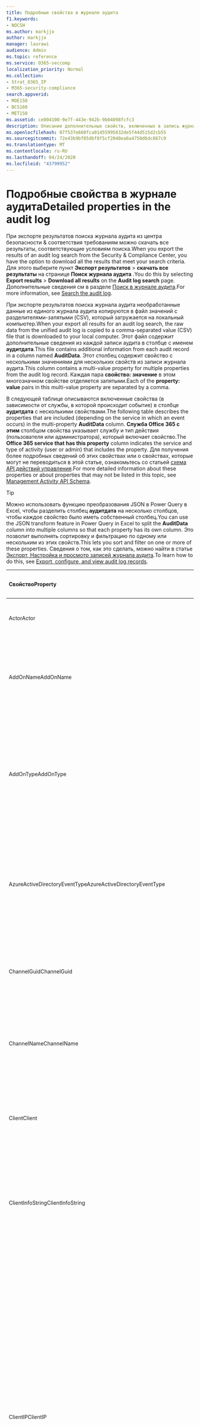 ```yaml
---
title: Подробные свойства в журнале аудита
f1.keywords:
- NOCSH
ms.author: markjjo
author: markjjo
manager: laurawi
audience: Admin
ms.topic: reference
ms.service: O365-seccomp
localization_priority: Normal
ms.collection:
- Strat_O365_IP
- M365-security-compliance
search.appverid:
- MOE150
- BCS160
- MET150
ms.assetid: ce004100-9e7f-443e-942b-9b04098fcfc3
description: Описание дополнительных свойств, включенных в запись журнала аудита.
ms.openlocfilehash: 07f537e660fca01455995832de5f44d515d2cb55
ms.sourcegitcommit: 72e43b9bf85dbf8f5cf2040ea6a4750d6dc867c9
ms.translationtype: MT
ms.contentlocale: ru-RU
ms.lasthandoff: 04/24/2020
ms.locfileid: "43799952"
---
```

# <a name="detailed-properties-in-the-audit-log"></a><span data-ttu-id="99be3-103">Подробные свойства в журнале аудита</span><span class="sxs-lookup"><span data-stu-id="99be3-103">Detailed properties in the audit log</span></span>

<span data-ttu-id="99be3-104">При экспорте результатов поиска журнала аудита из центра безопасности & соответствия требованиям можно скачать все результаты, соответствующие условиям поиска.</span><span class="sxs-lookup"><span data-stu-id="99be3-104">When you export the results of an audit log search from the Security & Compliance Center, you have the option to download all the results that meet your search criteria.</span></span> <span data-ttu-id="99be3-105">Для этого выберите пункт **Экспорт результатов** \> **скачать все результаты** на странице **Поиск журнала аудита** .</span><span class="sxs-lookup"><span data-stu-id="99be3-105">You do this by selecting **Export results** \> **Download all results** on the **Audit log search** page.</span></span> <span data-ttu-id="99be3-106">Дополнительные сведения см в разделе [Поиск в журнале аудита](search-the-audit-log-in-security-and-compliance.md).</span><span class="sxs-lookup"><span data-stu-id="99be3-106">For more information, see [Search the audit log](search-the-audit-log-in-security-and-compliance.md).</span></span>
  
 <span data-ttu-id="99be3-107">При экспорте результатов поиска журнала аудита необработанные данные из единого журнала аудита копируются в файл значений с разделителями-запятыми (CSV), который загружается на локальный компьютер.</span><span class="sxs-lookup"><span data-stu-id="99be3-107">When your export all results for an audit log search, the raw data from the unified audit log is copied to a comma-separated value (CSV) file that is downloaded to your local computer.</span></span> <span data-ttu-id="99be3-108">Этот файл содержит дополнительные сведения из каждой записи аудита в столбце с именем **аудитдата**.</span><span class="sxs-lookup"><span data-stu-id="99be3-108">This file contains additional information from each audit record in a column named **AuditData**.</span></span> <span data-ttu-id="99be3-109">Этот столбец содержит свойство с несколькими значениями для нескольких свойств из записи журнала аудита.</span><span class="sxs-lookup"><span data-stu-id="99be3-109">This column contains a multi-value property for multiple properties from the audit log record.</span></span> <span data-ttu-id="99be3-110">Каждая пара **свойство: значение** в этом многозначном свойстве отделяется запятыми.</span><span class="sxs-lookup"><span data-stu-id="99be3-110">Each of the **property: value** pairs in this multi-value property are separated by a comma.</span></span> 
  
<span data-ttu-id="99be3-111">В следующей таблице описываются включенные свойства (в зависимости от службы, в которой происходит событие) в столбце **аудитдата** с несколькими свойствами.</span><span class="sxs-lookup"><span data-stu-id="99be3-111">The following table describes the properties that are included (depending on the service in which an event occurs) in the multi-property **AuditData** column.</span></span> <span data-ttu-id="99be3-112">**Служба Office 365 с этим** столбцом свойства указывает службу и тип действия (пользователя или администратора), который включает свойство.</span><span class="sxs-lookup"><span data-stu-id="99be3-112">The **Office 365 service that has this property** column indicates the service and type of activity (user or admin) that includes the property.</span></span> <span data-ttu-id="99be3-113">Для получения более подробных сведений об этих свойствах или о свойствах, которые могут не переводиться в этой статье, ознакомьтесь со статьей [схема API действий управления](https://go.microsoft.com/fwlink/p/?LinkId=717993).</span><span class="sxs-lookup"><span data-stu-id="99be3-113">For more detailed information about these properties or about properties that may not be listed in this topic, see [Management Activity API Schema](https://go.microsoft.com/fwlink/p/?LinkId=717993).</span></span>
  
> [!TIP]
> <span data-ttu-id="99be3-114">Можно использовать функцию преобразования JSON в Power Query в Excel, чтобы разделить столбец **аудитдата** на несколько столбцов, чтобы каждое свойство было иметь собственный столбец.</span><span class="sxs-lookup"><span data-stu-id="99be3-114">You can use the JSON transform feature in Power Query in Excel to split the **AuditData** column into multiple columns so that each property has its own column.</span></span> <span data-ttu-id="99be3-115">Это позволит выполнять сортировку и фильтрацию по одному или нескольким из этих свойств.</span><span class="sxs-lookup"><span data-stu-id="99be3-115">This lets you sort and filter on one or more of these properties.</span></span> <span data-ttu-id="99be3-116">Сведения о том, как это сделать, можно найти в статье [Экспорт, Настройка и просмотр записей журнала аудита](export-view-audit-log-records.md).</span><span class="sxs-lookup"><span data-stu-id="99be3-116">To learn how to do this, see [Export, configure, and view audit log records](export-view-audit-log-records.md).</span></span> 
  
|<span data-ttu-id="99be3-117">**Свойство**</span><span class="sxs-lookup"><span data-stu-id="99be3-117">**Property**</span></span>|<span data-ttu-id="99be3-118">**Описание**</span><span class="sxs-lookup"><span data-stu-id="99be3-118">**Description**</span></span>|<span data-ttu-id="99be3-119">**Служба Microsoft 365 с этим свойством**</span><span class="sxs-lookup"><span data-stu-id="99be3-119">**Microsoft 365 service that has this property**</span></span>|
|:-----|:-----|:-----|
|<span data-ttu-id="99be3-120">Actor</span><span class="sxs-lookup"><span data-stu-id="99be3-120">Actor</span></span>|<span data-ttu-id="99be3-121">Учетная запись пользователя или службы, которая выполнила действие.</span><span class="sxs-lookup"><span data-stu-id="99be3-121">The user or service account that performed the action.</span></span>|<span data-ttu-id="99be3-122">Azure Active Directory</span><span class="sxs-lookup"><span data-stu-id="99be3-122">Azure Active Directory</span></span>|
|<span data-ttu-id="99be3-123">AddOnName</span><span class="sxs-lookup"><span data-stu-id="99be3-123">AddOnName</span></span>|<span data-ttu-id="99be3-124">Имя надстройки, которая была добавлена, удалена или обновлена в команде.</span><span class="sxs-lookup"><span data-stu-id="99be3-124">The name of an add-on that was added, removed, or updated in a team.</span></span> <span data-ttu-id="99be3-125">Тип надстроек в Microsoft Teams — это Bot, соединитель или вкладка.</span><span class="sxs-lookup"><span data-stu-id="99be3-125">The type of add-ons in Microsoft Teams is a bot, a connector, or a tab.</span></span>|<span data-ttu-id="99be3-126">Microsoft Teams</span><span class="sxs-lookup"><span data-stu-id="99be3-126">Microsoft Teams</span></span>|
|<span data-ttu-id="99be3-127">AddOnType</span><span class="sxs-lookup"><span data-stu-id="99be3-127">AddOnType</span></span>|<span data-ttu-id="99be3-128">Тип надстройки, которая была добавлена, удалена или обновлена в команде.</span><span class="sxs-lookup"><span data-stu-id="99be3-128">The type of an add-on that was added, removed, or updated in a team.</span></span> <span data-ttu-id="99be3-129">Следующие значения указывают тип надстройки.</span><span class="sxs-lookup"><span data-stu-id="99be3-129">The following values indicate the type of add-on.</span></span>  <br/> <span data-ttu-id="99be3-130">**1** — указывает на Bot.</span><span class="sxs-lookup"><span data-stu-id="99be3-130">**1** - Indicates a bot.</span></span><br/> <span data-ttu-id="99be3-131">**2** — указывает на соединитель.</span><span class="sxs-lookup"><span data-stu-id="99be3-131">**2** - Indicates a connector.</span></span><br/> <span data-ttu-id="99be3-132">**3** — указывает на вкладку.</span><span class="sxs-lookup"><span data-stu-id="99be3-132">**3** - Indicates a tab.</span></span>|<span data-ttu-id="99be3-133">Microsoft Teams</span><span class="sxs-lookup"><span data-stu-id="99be3-133">Microsoft Teams</span></span>|
|<span data-ttu-id="99be3-134">AzureActiveDirectoryEventType</span><span class="sxs-lookup"><span data-stu-id="99be3-134">AzureActiveDirectoryEventType</span></span>|<span data-ttu-id="99be3-135">Тип события Azure Active Directory.</span><span class="sxs-lookup"><span data-stu-id="99be3-135">The type of Azure Active Directory event.</span></span> <span data-ttu-id="99be3-136">Следующие значения указывают тип события.</span><span class="sxs-lookup"><span data-stu-id="99be3-136">The following values indicate the type of event.</span></span>  <br/> <span data-ttu-id="99be3-137">**0** — указывает на событие входа в учетную запись.</span><span class="sxs-lookup"><span data-stu-id="99be3-137">**0** - Indicates an account login event.</span></span><br/> <span data-ttu-id="99be3-138">**1** — указывает на событие безопасности приложения Azure.</span><span class="sxs-lookup"><span data-stu-id="99be3-138">**1** - Indicates an Azure application security event.</span></span>|<span data-ttu-id="99be3-139">Azure Active Directory</span><span class="sxs-lookup"><span data-stu-id="99be3-139">Azure Active Directory</span></span>|
|<span data-ttu-id="99be3-140">ChannelGuid</span><span class="sxs-lookup"><span data-stu-id="99be3-140">ChannelGuid</span></span>|<span data-ttu-id="99be3-141">Идентификатор канала Microsoft Teams.</span><span class="sxs-lookup"><span data-stu-id="99be3-141">The ID of a Microsoft Teams channel.</span></span> <span data-ttu-id="99be3-142">Команда, в которой находится канал, определена свойствами **теамнаме** и **теамгуид** .</span><span class="sxs-lookup"><span data-stu-id="99be3-142">The team that the channel is located in is identified by the **TeamName** and **TeamGuid** properties.</span></span>|<span data-ttu-id="99be3-143">Microsoft Teams</span><span class="sxs-lookup"><span data-stu-id="99be3-143">Microsoft Teams</span></span>|
|<span data-ttu-id="99be3-144">ChannelName</span><span class="sxs-lookup"><span data-stu-id="99be3-144">ChannelName</span></span>|<span data-ttu-id="99be3-145">Имя канала Microsoft Teams.</span><span class="sxs-lookup"><span data-stu-id="99be3-145">The name of a Microsoft Teams channel.</span></span> <span data-ttu-id="99be3-146">Команда, в которой находится канал, определена свойствами **теамнаме** и **теамгуид** .</span><span class="sxs-lookup"><span data-stu-id="99be3-146">The team that the channel is located in is identified by the **TeamName** and **TeamGuid** properties.</span></span>|<span data-ttu-id="99be3-147">Microsoft Teams</span><span class="sxs-lookup"><span data-stu-id="99be3-147">Microsoft Teams</span></span>|
|<span data-ttu-id="99be3-148">Client</span><span class="sxs-lookup"><span data-stu-id="99be3-148">Client</span></span>|<span data-ttu-id="99be3-149">Клиентское устройство, ОС устройства и браузер устройства, используемый для события входа (например, Nokia Lumia 920; Windows Phone 8; IE Mobile 11).</span><span class="sxs-lookup"><span data-stu-id="99be3-149">The client device, the device OS, and the device browser used for the login event (for example, Nokia Lumia 920; Windows Phone 8; IE Mobile 11).</span></span>|<span data-ttu-id="99be3-150">Azure Active Directory</span><span class="sxs-lookup"><span data-stu-id="99be3-150">Azure Active Directory</span></span>|
|<span data-ttu-id="99be3-151">ClientInfoString</span><span class="sxs-lookup"><span data-stu-id="99be3-151">ClientInfoString</span></span>|<span data-ttu-id="99be3-152">Сведения о почтовом клиенте, который использовался для выполнения операции (например, версия браузера, версия Outlook и сведения о мобильном устройстве)</span><span class="sxs-lookup"><span data-stu-id="99be3-152">Information about the email client that was used to perform the operation, such as a browser version, Outlook version, and mobile device information</span></span>|<span data-ttu-id="99be3-153">Exchange (действие почтового ящика)</span><span class="sxs-lookup"><span data-stu-id="99be3-153">Exchange (mailbox activity)</span></span>|
|<span data-ttu-id="99be3-154">ClientIP</span><span class="sxs-lookup"><span data-stu-id="99be3-154">ClientIP</span></span>|<span data-ttu-id="99be3-155">IP-адрес устройства, которое использовалось при регистрации действия в журнале.</span><span class="sxs-lookup"><span data-stu-id="99be3-155">The IP address of the device that was used when the activity was logged.</span></span> <span data-ttu-id="99be3-156">IP-адрес отображается в формате адреса IPv4 или IPv6.</span><span class="sxs-lookup"><span data-stu-id="99be3-156">The IP address is displayed in either an IPv4 or IPv6 address format.</span></span><br/><br/> <span data-ttu-id="99be3-157">Для некоторых служб значение, отображаемое в этом свойстве, может быть IP-адресом доверенного приложения (например, веб-приложений Office), обращающегося в службу от имени пользователя, а не IP-адресом устройства пользователя, выполнившего действие.</span><span class="sxs-lookup"><span data-stu-id="99be3-157">For some services, the value displayed in this property might be the IP address for a trusted application (for example, Office on the web apps) calling into the service on behalf of a user and not the IP address of the device used by person who performed the activity.</span></span> <br/><br/><span data-ttu-id="99be3-158">Кроме того, для действий администратора (или действий, выполняемых системной учетной записью) для событий, связанных с Azure Active Directory, этот IP-адрес не записывается `null`, а свойство клиентип имеет значение.</span><span class="sxs-lookup"><span data-stu-id="99be3-158">Also, for admin activity (or activity performed by a system account) for Azure Active Directory-related events, the IP address isn't logged and the value for the ClientIP property is `null`.</span></span> |<span data-ttu-id="99be3-159">Azure Active Directory, Exchange, SharePoint</span><span class="sxs-lookup"><span data-stu-id="99be3-159">Azure Active Directory, Exchange, SharePoint</span></span>|
|<span data-ttu-id="99be3-160">CreationTime</span><span class="sxs-lookup"><span data-stu-id="99be3-160">CreationTime</span></span>|<span data-ttu-id="99be3-161">Дата и время выполнения действия пользователем в формате UTC.</span><span class="sxs-lookup"><span data-stu-id="99be3-161">The date and time in Coordinated Universal Time (UTC) when the user performed the activity.</span></span>|<span data-ttu-id="99be3-162">Все</span><span class="sxs-lookup"><span data-stu-id="99be3-162">All</span></span>|
|<span data-ttu-id="99be3-163">DestinationFileExtension</span><span class="sxs-lookup"><span data-stu-id="99be3-163">DestinationFileExtension</span></span>|<span data-ttu-id="99be3-164">Расширение скопированного или перемещенного файла.</span><span class="sxs-lookup"><span data-stu-id="99be3-164">The file extension of a file that is copied or moved.</span></span> <span data-ttu-id="99be3-165">Это свойство отображается только для действий пользователя Филекопиед и Филемовед.</span><span class="sxs-lookup"><span data-stu-id="99be3-165">This property is displayed only for the FileCopied and FileMoved user activities.</span></span>|<span data-ttu-id="99be3-166">SharePoint</span><span class="sxs-lookup"><span data-stu-id="99be3-166">SharePoint</span></span>|
|<span data-ttu-id="99be3-167">DestinationFileName</span><span class="sxs-lookup"><span data-stu-id="99be3-167">DestinationFileName</span></span>|<span data-ttu-id="99be3-168">Имя файла копируется или перемещается.</span><span class="sxs-lookup"><span data-stu-id="99be3-168">The name of the file is copied or moved.</span></span> <span data-ttu-id="99be3-169">Это свойство отображается только для действий Филекопиед и Филемовед.</span><span class="sxs-lookup"><span data-stu-id="99be3-169">This property is displayed only for the FileCopied and FileMoved actions.</span></span>|<span data-ttu-id="99be3-170">SharePoint</span><span class="sxs-lookup"><span data-stu-id="99be3-170">SharePoint</span></span>|
|<span data-ttu-id="99be3-171">DestinationRelativeUrl</span><span class="sxs-lookup"><span data-stu-id="99be3-171">DestinationRelativeUrl</span></span>|<span data-ttu-id="99be3-172">URL-адрес конечной папки, в которую копируется или перемещается файл.</span><span class="sxs-lookup"><span data-stu-id="99be3-172">The URL of the destination folder where a file is copied or moved.</span></span> <span data-ttu-id="99be3-173">Сочетание значений для свойства **SiteUrl**, **дестинатионрелативеурл**и **Дестинатионфиленаме** совпадает со значением свойства **ObjectID** , которое представляет собой полный путь к файлу, который был скопирован.</span><span class="sxs-lookup"><span data-stu-id="99be3-173">The combination of the values for the **SiteURL**, the **DestinationRelativeURL**, and the **DestinationFileName** property is the same as the value for the **ObjectID** property, which is the full path name for the file that was copied.</span></span> <span data-ttu-id="99be3-174">Это свойство отображается только для действий пользователя Филекопиед и Филемовед.</span><span class="sxs-lookup"><span data-stu-id="99be3-174">This property is displayed only for the FileCopied and FileMoved user activities.</span></span>|<span data-ttu-id="99be3-175">SharePoint</span><span class="sxs-lookup"><span data-stu-id="99be3-175">SharePoint</span></span>|
|<span data-ttu-id="99be3-176">EventSource</span><span class="sxs-lookup"><span data-stu-id="99be3-176">EventSource</span></span>|<span data-ttu-id="99be3-177">Определяет, произошло ли событие в SharePoint.</span><span class="sxs-lookup"><span data-stu-id="99be3-177">Identifies that an event occurred in SharePoint.</span></span> <span data-ttu-id="99be3-178">Возможные значения: **SharePoint** и **ObjectModel**.</span><span class="sxs-lookup"><span data-stu-id="99be3-178">Possible values are **SharePoint** and **ObjectModel**.</span></span>|<span data-ttu-id="99be3-179">SharePoint</span><span class="sxs-lookup"><span data-stu-id="99be3-179">SharePoint</span></span>|
|<span data-ttu-id="99be3-180">ExternalAccess</span><span class="sxs-lookup"><span data-stu-id="99be3-180">ExternalAccess</span></span>|<span data-ttu-id="99be3-181">Для действий администратора Exchange указывает, был ли командлет запущен пользователем в Организации, сотрудником центра обработки данных Майкрософт или учетной записью службы центра обработки данных или полномочным администратором.</span><span class="sxs-lookup"><span data-stu-id="99be3-181">For Exchange admin activity, specifies whether the cmdlet was run by a user in your organization, by Microsoft datacenter personnel or a datacenter service account, or by a delegated administrator.</span></span> <span data-ttu-id="99be3-182">Значение **False** означает, что командлет был запущен пользователем в вашей организации.</span><span class="sxs-lookup"><span data-stu-id="99be3-182">The value **False** indicates that the cmdlet was run by someone in your organization.</span></span> <span data-ttu-id="99be3-183">Значение **True** значит, что командлет запустили сотрудник центра данных Майкрософт, учетная запись службы центра данных или полномочный администратор.</span><span class="sxs-lookup"><span data-stu-id="99be3-183">The value **True** indicates that the cmdlet was run by datacenter personnel, a datacenter service account, or a delegated administrator.</span></span>  <br/> <span data-ttu-id="99be3-184">Для действия почтовых ящиков Exchange указывает, был ли доступ к почтовому ящику пользователю за пресроком вашей организации.</span><span class="sxs-lookup"><span data-stu-id="99be3-184">For Exchange mailbox activity, specifies whether a mailbox was accessed by a user outside your organization.</span></span>|<span data-ttu-id="99be3-185">Exchange</span><span class="sxs-lookup"><span data-stu-id="99be3-185">Exchange</span></span>|
|<span data-ttu-id="99be3-186">ExtendedProperties</span><span class="sxs-lookup"><span data-stu-id="99be3-186">ExtendedProperties</span></span>|<span data-ttu-id="99be3-187">Расширенные свойства для события Azure Active Directory.</span><span class="sxs-lookup"><span data-stu-id="99be3-187">The extended properties for an Azure Active Directory event.</span></span>|<span data-ttu-id="99be3-188">Azure Active Directory</span><span class="sxs-lookup"><span data-stu-id="99be3-188">Azure Active Directory</span></span>|
|<span data-ttu-id="99be3-189">Идентификатор</span><span class="sxs-lookup"><span data-stu-id="99be3-189">ID</span></span>|<span data-ttu-id="99be3-190">Идентификатор записи отчета.</span><span class="sxs-lookup"><span data-stu-id="99be3-190">The ID of the report entry.</span></span> <span data-ttu-id="99be3-191">ИДЕНТИФИКАТОР уникально идентифицирует запись отчета.</span><span class="sxs-lookup"><span data-stu-id="99be3-191">The ID uniquely identifies the report entry.</span></span>|<span data-ttu-id="99be3-192">Все</span><span class="sxs-lookup"><span data-stu-id="99be3-192">All</span></span>|
|<span data-ttu-id="99be3-193">InternalLogonType</span><span class="sxs-lookup"><span data-stu-id="99be3-193">InternalLogonType</span></span>|<span data-ttu-id="99be3-194">Зарезервировано для внутреннего использования.</span><span class="sxs-lookup"><span data-stu-id="99be3-194">Reserved for internal use.</span></span>|<span data-ttu-id="99be3-195">Exchange (действие почтового ящика)</span><span class="sxs-lookup"><span data-stu-id="99be3-195">Exchange (mailbox activity)</span></span>|
|<span data-ttu-id="99be3-196">ItemType</span><span class="sxs-lookup"><span data-stu-id="99be3-196">ItemType</span></span>|<span data-ttu-id="99be3-197">Тип объекта, который был открыт или изменен.</span><span class="sxs-lookup"><span data-stu-id="99be3-197">The type of object that was accessed or modified.</span></span> <span data-ttu-id="99be3-198">Возможные значения: **файл**, **Папка**, **веб**, **сайт**, **клиент**и **DocumentLibrary**.</span><span class="sxs-lookup"><span data-stu-id="99be3-198">Possible values include **File**, **Folder**, **Web**, **Site**, **Tenant**, and **DocumentLibrary**.</span></span>|<span data-ttu-id="99be3-199">SharePoint</span><span class="sxs-lookup"><span data-stu-id="99be3-199">SharePoint</span></span>|
|<span data-ttu-id="99be3-200">LoginStatus</span><span class="sxs-lookup"><span data-stu-id="99be3-200">LoginStatus</span></span>|<span data-ttu-id="99be3-201">Определяет ошибки входа в систему, которые могут быть выполнены.</span><span class="sxs-lookup"><span data-stu-id="99be3-201">Identifies login failures that might have occurred.</span></span>|<span data-ttu-id="99be3-202">Azure Active Directory</span><span class="sxs-lookup"><span data-stu-id="99be3-202">Azure Active Directory</span></span>|
|<span data-ttu-id="99be3-203">LogonType</span><span class="sxs-lookup"><span data-stu-id="99be3-203">LogonType</span></span>|<span data-ttu-id="99be3-204">Тип доступа к почтовому ящику.</span><span class="sxs-lookup"><span data-stu-id="99be3-204">The type of mailbox access.</span></span> <span data-ttu-id="99be3-205">Следующие значения указывают тип пользователя, получившего доступ к почтовому ящику.</span><span class="sxs-lookup"><span data-stu-id="99be3-205">The following values indicate the type of user who accessed the mailbox.</span></span>  <br/><br/> <span data-ttu-id="99be3-206">**0** — указывает на владельца почтового ящика.</span><span class="sxs-lookup"><span data-stu-id="99be3-206">**0** - Indicates a mailbox owner.</span></span><br/> <span data-ttu-id="99be3-207">**1** — указывает на администратора.</span><span class="sxs-lookup"><span data-stu-id="99be3-207">**1** - Indicates an administrator.</span></span><br/> <span data-ttu-id="99be3-208">**2** — указывает на делегат.</span><span class="sxs-lookup"><span data-stu-id="99be3-208">**2** - Indicates a delegate.</span></span> <br/><span data-ttu-id="99be3-209">**3** — указывает транспортную службу в центре обработки данных Майкрософт.</span><span class="sxs-lookup"><span data-stu-id="99be3-209">**3** - Indicates the transport service in the Microsoft datacenter.</span></span><br/> <span data-ttu-id="99be3-210">**4** — указывает учетную запись службы в центре обработки данных Майкрософт.</span><span class="sxs-lookup"><span data-stu-id="99be3-210">**4** - Indicates a   service account in the Microsoft datacenter.</span></span> <br/><span data-ttu-id="99be3-211">**6** указывает на делегированного администратора.</span><span class="sxs-lookup"><span data-stu-id="99be3-211">**6** - Indicates a delegated administrator.</span></span>|<span data-ttu-id="99be3-212">Exchange (действие почтового ящика)</span><span class="sxs-lookup"><span data-stu-id="99be3-212">Exchange (mailbox activity)</span></span>|
|<span data-ttu-id="99be3-213">MailboxGuid</span><span class="sxs-lookup"><span data-stu-id="99be3-213">MailboxGuid</span></span>|<span data-ttu-id="99be3-214">GUID почтового ящика Exchange, к которому получен доступ.</span><span class="sxs-lookup"><span data-stu-id="99be3-214">The Exchange GUID of the mailbox that was accessed.</span></span>|<span data-ttu-id="99be3-215">Exchange (действие почтового ящика)</span><span class="sxs-lookup"><span data-stu-id="99be3-215">Exchange (mailbox activity)</span></span>|
|<span data-ttu-id="99be3-216">MailboxOwnerUPN</span><span class="sxs-lookup"><span data-stu-id="99be3-216">MailboxOwnerUPN</span></span>|<span data-ttu-id="99be3-217">Адрес электронной почты пользователя, владеющего почтовым ящиком, к которому получен доступ.</span><span class="sxs-lookup"><span data-stu-id="99be3-217">The email address of the person who owns the mailbox that was accessed.</span></span>|<span data-ttu-id="99be3-218">Exchange (действие почтового ящика)</span><span class="sxs-lookup"><span data-stu-id="99be3-218">Exchange (mailbox activity)</span></span>|
|<span data-ttu-id="99be3-219">Members</span><span class="sxs-lookup"><span data-stu-id="99be3-219">Members</span></span>|<span data-ttu-id="99be3-220">Список пользователей, которые были добавлены в команду или удалены из нее.</span><span class="sxs-lookup"><span data-stu-id="99be3-220">Lists the users that have been added or removed from a team.</span></span> <span data-ttu-id="99be3-221">Перечисленные ниже значения указывают на тип роли, назначенной пользователю.</span><span class="sxs-lookup"><span data-stu-id="99be3-221">The following values indicate the Role type assigned to the user.</span></span>  <br/><br/> <span data-ttu-id="99be3-222">**1** — указывает на роль владельца.</span><span class="sxs-lookup"><span data-stu-id="99be3-222">**1** - Indicates  the Owner role.</span></span><br/> <span data-ttu-id="99be3-223">**2** — указывает на роль "Участник".</span><span class="sxs-lookup"><span data-stu-id="99be3-223">**2** - Indicates the Member role.</span></span><br/> <span data-ttu-id="99be3-224">**3** — указывает на роль "Гость".</span><span class="sxs-lookup"><span data-stu-id="99be3-224">**3** - Indicates the Guest role.</span></span> <br/><br/><span data-ttu-id="99be3-225">Свойство Members также включает название организации и адрес электронной почты участника.</span><span class="sxs-lookup"><span data-stu-id="99be3-225">The Members property also includes the name of your organization, and the member's email address.</span></span>|<span data-ttu-id="99be3-226">Microsoft Teams</span><span class="sxs-lookup"><span data-stu-id="99be3-226">Microsoft Teams</span></span>|
|<span data-ttu-id="99be3-227">ModifiedProperties (имя, NewValue, OldValue)</span><span class="sxs-lookup"><span data-stu-id="99be3-227">ModifiedProperties (Name, NewValue, OldValue)</span></span>|<span data-ttu-id="99be3-228">Это свойство включается для действий администратора, таких как добавление пользователя в качестве участника сайта или члена группы администраторов семейства веб-сайтов.</span><span class="sxs-lookup"><span data-stu-id="99be3-228">The property is included for admin events, such as adding a user as a member of a site or a site collection admin group.</span></span> <span data-ttu-id="99be3-229">Свойство включает имя измененного свойства (например, "Группа администраторов сайта") нового значения свойства Modified (например, пользователя, добавленного в качестве администратора сайта, а также предыдущее значение измененного объекта.</span><span class="sxs-lookup"><span data-stu-id="99be3-229">The property includes the name of the property that was modified (for example, the Site Admin group) the new value of the modified property (such the user who was added as a site admin, and the previous value of the modified object.</span></span>|<span data-ttu-id="99be3-230">Все (действия администратора)</span><span class="sxs-lookup"><span data-stu-id="99be3-230">All (admin activity)</span></span>|
|<span data-ttu-id="99be3-231">ObjectId</span><span class="sxs-lookup"><span data-stu-id="99be3-231">ObjectId</span></span>|<span data-ttu-id="99be3-232">Что касается ведения журнала аудита действий администратора Exchange, это имя объекта, измененного командлетом.</span><span class="sxs-lookup"><span data-stu-id="99be3-232">For Exchange admin audit logging, the name of the object that was modified by the cmdlet.</span></span>  <br/> <span data-ttu-id="99be3-233">Для действия SharePoint — полный URL-путь к файлу или папке, к которым обращается пользователь.</span><span class="sxs-lookup"><span data-stu-id="99be3-233">For SharePoint activity, the full URL path name of the file or folder accessed by a user.</span></span>  <br/> <span data-ttu-id="99be3-234">Для действия Azure AD введите имя учетной записи пользователя, которая была изменена.</span><span class="sxs-lookup"><span data-stu-id="99be3-234">For Azure AD activity, the name of the user account that was modified.</span></span>|<span data-ttu-id="99be3-235">Все</span><span class="sxs-lookup"><span data-stu-id="99be3-235">All</span></span>|
|<span data-ttu-id="99be3-236">Operation</span><span class="sxs-lookup"><span data-stu-id="99be3-236">Operation</span></span>|<span data-ttu-id="99be3-237">Название действия пользователя или администратора.</span><span class="sxs-lookup"><span data-stu-id="99be3-237">The name of the user or admin activity.</span></span> <span data-ttu-id="99be3-238">Значение этого свойства соответствует значению, выбранному в раскрывающемся списке " **действия** ".</span><span class="sxs-lookup"><span data-stu-id="99be3-238">The value of this property corresponds to the value that was selected in the **Activities** drop down list.</span></span> <span data-ttu-id="99be3-239">Если выбран параметр **Показать результаты для всех действий** , отчет будет включать записи для всех действий пользователя и администратора для всех служб.</span><span class="sxs-lookup"><span data-stu-id="99be3-239">If **Show results for all activities** was selected, the report will included entries for all user and admin activities for all services.</span></span> <span data-ttu-id="99be3-240">Описание операций и действий, регистрируемых в журнале аудита, приведено на вкладке "действия при **аудите** " в разделе [Поиск в журнале аудита в Office 365](search-the-audit-log-in-security-and-compliance.md).</span><span class="sxs-lookup"><span data-stu-id="99be3-240">For a description of the operations/activities that are logged in the audit log, see the **Audited activities** tab in [Search the audit log in the Office 365](search-the-audit-log-in-security-and-compliance.md).</span></span>  <br/> <span data-ttu-id="99be3-241">Что касается действий администратора Exchange, это свойство определяет имя запущенного командлета.</span><span class="sxs-lookup"><span data-stu-id="99be3-241">For Exchange admin activity, this property identifies the name of the cmdlet that was run.</span></span>|<span data-ttu-id="99be3-242">Все</span><span class="sxs-lookup"><span data-stu-id="99be3-242">All</span></span>|
|<span data-ttu-id="99be3-243">OrganizationId</span><span class="sxs-lookup"><span data-stu-id="99be3-243">OrganizationId</span></span>|<span data-ttu-id="99be3-244">GUID вашей организации.</span><span class="sxs-lookup"><span data-stu-id="99be3-244">The GUID for your organization.</span></span>|<span data-ttu-id="99be3-245">Все</span><span class="sxs-lookup"><span data-stu-id="99be3-245">All</span></span>|
|<span data-ttu-id="99be3-246">Путь</span><span class="sxs-lookup"><span data-stu-id="99be3-246">Path</span></span>|<span data-ttu-id="99be3-247">Имя папки почтового ящика, где расположено сообщение, к которому получен доступ.</span><span class="sxs-lookup"><span data-stu-id="99be3-247">The name of the mailbox folder where the message that was accessed is located.</span></span> <span data-ttu-id="99be3-248">Это свойство также определяет папку, в которую создается или копируется или перемещается сообщение.</span><span class="sxs-lookup"><span data-stu-id="99be3-248">This property also identifies the folder a where a message is created in or copied/moved to.</span></span>|<span data-ttu-id="99be3-249">Exchange (действие почтового ящика)</span><span class="sxs-lookup"><span data-stu-id="99be3-249">Exchange (mailbox activity)</span></span>|
|<span data-ttu-id="99be3-250">Параметры</span><span class="sxs-lookup"><span data-stu-id="99be3-250">Parameters</span></span>|<span data-ttu-id="99be3-251">Для действий администратора Exchange — имя и значение для всех параметров, которые использовались с командлетом, указанным в свойстве Operation.</span><span class="sxs-lookup"><span data-stu-id="99be3-251">For Exchange admin activity, the name and value for all parameters that were used with the cmdlet that is identified in the Operation property.</span></span>|<span data-ttu-id="99be3-252">Exchange (действия администратора)</span><span class="sxs-lookup"><span data-stu-id="99be3-252">Exchange (admin activity)</span></span>|
|<span data-ttu-id="99be3-253">RecordType</span><span class="sxs-lookup"><span data-stu-id="99be3-253">RecordType</span></span>|<span data-ttu-id="99be3-254">Тип операции, указанный в записи.</span><span class="sxs-lookup"><span data-stu-id="99be3-254">The type of operation indicated by the record.</span></span> <span data-ttu-id="99be3-255">Следующие значения указывают тип записи.</span><span class="sxs-lookup"><span data-stu-id="99be3-255">The following values indicate the record type.</span></span>  <br/><br/> <span data-ttu-id="99be3-256">**1** — указывает запись из журнала аудита администратора Exchange.</span><span class="sxs-lookup"><span data-stu-id="99be3-256">**1** - Indicates a record from the  Exchange  admin audit log.</span></span> <br/><span data-ttu-id="99be3-257">**2** — указывает запись в журнале аудита почтовых ящиков Exchange для операции, выполняемой с одним элементом почтового ящика.</span><span class="sxs-lookup"><span data-stu-id="99be3-257">**2** - Indicates a record from the  Exchange  mailbox audit log for an operation performed on a singled mailbox item.</span></span> <br/><span data-ttu-id="99be3-258">**3** — также указывает запись из журнала аудита почтовых ящиков Exchange.</span><span class="sxs-lookup"><span data-stu-id="99be3-258">**3** - Also indicates a record from the  Exchange  mailbox audit log.</span></span> <span data-ttu-id="99be3-259">Этот тип записи указывает на то, что операция была выполнена над несколькими элементами в исходном почтовом ящике (например, перемещение нескольких элементов в папку "Удаленные" или окончательное удаление нескольких элементов).</span><span class="sxs-lookup"><span data-stu-id="99be3-259">This record type indicates that the operation was performed on multiple items in the source mailbox (such as moving multiple items to the Deleted Items folder or permanently deleting multiple items).</span></span> <br/><span data-ttu-id="99be3-260">**4** — указывает на работу администратора сайта в SharePoint, например администратора или пользователя, который назначает разрешения для сайта.</span><span class="sxs-lookup"><span data-stu-id="99be3-260">**4** - Indicates a site admin operation in SharePoint, such as an administrator or user assigning permissions to a site.</span></span> <br/><span data-ttu-id="99be3-261">**6** — обозначает операцию, связанную с файлами или папками в SharePoint, например пользователь, просматривающий или изменяющий файл.</span><span class="sxs-lookup"><span data-stu-id="99be3-261">**6** - Indicates a file or folder-related operation in SharePoint, such as a user viewing or modifying a file.</span></span> <br/><span data-ttu-id="99be3-262">**8** — указывает на административную операцию, выполняемую в Azure Active Directory.</span><span class="sxs-lookup"><span data-stu-id="99be3-262">**8** - Indicates an admin operation performed in Azure Active Directory.</span></span> <br/><span data-ttu-id="99be3-263">**9** — указывает на события входа в OrgID в Azure Active Directory.</span><span class="sxs-lookup"><span data-stu-id="99be3-263">**9** - Indicates  OrgId logon events in Azure Active Directory.</span></span> <span data-ttu-id="99be3-264">Этот тип записи устарел.</span><span class="sxs-lookup"><span data-stu-id="99be3-264">This record type is being deprecated.</span></span> <br/><span data-ttu-id="99be3-265">**10** — обозначает события командлетов безопасности, которые были выполнены персоналом Майкрософт в центре обработки данных.</span><span class="sxs-lookup"><span data-stu-id="99be3-265">**10** - Indicates security cmdlet events that were performed by Microsoft personnel in the data center.</span></span> <br/><span data-ttu-id="99be3-266">**11** — события защиты от потери данных (DLP) в SharePoint.</span><span class="sxs-lookup"><span data-stu-id="99be3-266">**11** - Indicates Data loss protection (DLP) events in SharePoint.</span></span><br/> <span data-ttu-id="99be3-267">**12** — обозначает события Sway.</span><span class="sxs-lookup"><span data-stu-id="99be3-267">**12** - Indicates Sway events.</span></span> <br/><span data-ttu-id="99be3-268">**13** — указывает на события DLP в Exchange, если они настроены с помощью единой политики DLP.</span><span class="sxs-lookup"><span data-stu-id="99be3-268">**13** - Indicates DLP events in Exchange, when configured with a unified a DLP policy.</span></span> <span data-ttu-id="99be3-269">События защиты от потери данных, основанные на правилах для обработки почты Exchange (которые также называются правилами транспорта), не поддерживаются.</span><span class="sxs-lookup"><span data-stu-id="99be3-269">DLP events based on Exchange mail flow rules (also known as transport rules) aren't supported.</span></span><br><span data-ttu-id="99be3-270">**14** — обозначает события общего доступа в SharePoint.</span><span class="sxs-lookup"><span data-stu-id="99be3-270">**14** - Indicates sharing events in SharePoint.</span></span><br/> <span data-ttu-id="99be3-271">**15** — указывает на события входа в службу маркеров безопасности (STS) в Azure Active Directory.</span><span class="sxs-lookup"><span data-stu-id="99be3-271">**15** - Indicates Secure Token Service (STS) logon events in Azure Active Directory.</span></span> <br/><span data-ttu-id="99be3-272">**18** — указывает на события центра безопасности & соответствия требованиям.</span><span class="sxs-lookup"><span data-stu-id="99be3-272">**18** - Indicates Security & Compliance Center events.</span></span> <br/><span data-ttu-id="99be3-273">**19** — обозначающие операции с почтовыми ящиками Exchange для повторяющихся действий, выполняемых в течение очень короткой длительности.</span><span class="sxs-lookup"><span data-stu-id="99be3-273">**19** - Indicates aggregated Exchange mailbox operations for repetitive activity that occurs within a very short duration.</span></span> <br/><span data-ttu-id="99be3-274">**20** — указывает на события Power BI.</span><span class="sxs-lookup"><span data-stu-id="99be3-274">**20** - Indicates Power BI events.</span></span> <br/><span data-ttu-id="99be3-275">**21**— обозначает события Dynamics 365.</span><span class="sxs-lookup"><span data-stu-id="99be3-275">**21**- Indicates Dynamics 365 events.</span></span><br/><span data-ttu-id="99be3-276">**22** — обозначает события Yammer.</span><span class="sxs-lookup"><span data-stu-id="99be3-276">**22** - Indicates Yammer events.</span></span> <br/><span data-ttu-id="99be3-277">**23** — обозначает события Skype для бизнеса.</span><span class="sxs-lookup"><span data-stu-id="99be3-277">**23** - Indicates Skype for Business events.</span></span> <br/><span data-ttu-id="99be3-278">**24** — указывает на события обнаружения электронных данных.</span><span class="sxs-lookup"><span data-stu-id="99be3-278">**24** - Indicates eDiscovery events.</span></span> <span data-ttu-id="99be3-279">Этот тип записей указывает действия, выполненные при выполнении поиска контента и управления делами обнаружения электронных данных в центре безопасности и соответствия требованиям.</span><span class="sxs-lookup"><span data-stu-id="99be3-279">This record type indicates activities that were performed by running content searches and managing eDiscovery cases in the security and compliance center.</span></span> <span data-ttu-id="99be3-280">Дополнительные сведения см в разделе [Поиск действий обнаружения электронных данных в журнале аудита](search-for-ediscovery-activities-in-the-audit-log.md).</span><span class="sxs-lookup"><span data-stu-id="99be3-280">For more information, see [Search for eDiscovery activities in the audit log](search-for-ediscovery-activities-in-the-audit-log.md).</span></span><br/><span data-ttu-id="99be3-281">**25, 26 или 27** — обозначает события Microsoft Teams.</span><span class="sxs-lookup"><span data-stu-id="99be3-281">**25, 26, or 27** - Indicates Microsoft Teams events.</span></span> <br/><span data-ttu-id="99be3-282">**28** указывает события фишинга и вредоносных программ из Exchange Online Protection и Office 365 Advanced Threat protection.</span><span class="sxs-lookup"><span data-stu-id="99be3-282">**28** - Indicates phishing and malware events from Exchange Online Protection and Office 365 Advanced Threat Protection.</span></span><br/><span data-ttu-id="99be3-283">**29** — указывает на события отправки из Exchange Online Protection и Office 365 Advanced Threat protection.</span><span class="sxs-lookup"><span data-stu-id="99be3-283">**29** - Indicates submission events from Exchange Online Protection and Office 365 Advanced Threat Protection.</span></span><br/><span data-ttu-id="99be3-284">**30** — обозначает Microsoft Power Автоматизация (ранее называемые событиями Microsoft Flow).</span><span class="sxs-lookup"><span data-stu-id="99be3-284">**30** - Indicates Microsoft Power Automate (formerly called Microsoft Flow) events.</span></span><br/> <span data-ttu-id="99be3-285">**31** — обозначает Расширенные события обнаружения электронных данных.</span><span class="sxs-lookup"><span data-stu-id="99be3-285">**31** - Indicates Advanced eDiscovery events.</span></span><br/> <span data-ttu-id="99be3-286">**32** — обозначает события Microsoft Stream.</span><span class="sxs-lookup"><span data-stu-id="99be3-286">**32** - Indicates Microsoft Stream events.</span></span><br/> <span data-ttu-id="99be3-287">**33** — указывает события, связанные с классификацией DLP в SharePoint.</span><span class="sxs-lookup"><span data-stu-id="99be3-287">**33** - Indicates events related to DLP classification in SharePoint.</span></span><br/><span data-ttu-id="99be3-288">**35** — обозначает события Microsoft Project.</span><span class="sxs-lookup"><span data-stu-id="99be3-288">**35** - Indicates Microsoft Project events.</span></span> <br/> <span data-ttu-id="99be3-289">**36** — обозначает события списка SharePoint.</span><span class="sxs-lookup"><span data-stu-id="99be3-289">**36** - Indicates SharePoint list events.</span></span><br/><span data-ttu-id="99be3-290">**37** — указывает на события, связанные с комментариями SharePoint.</span><span class="sxs-lookup"><span data-stu-id="99be3-290">**37** - Indicates events related to SharePoint comments.</span></span> <br/><span data-ttu-id="99be3-291">**38** — указывает события, связанные с политиками хранения и метками хранения в центре безопасности и соответствия требованиям.</span><span class="sxs-lookup"><span data-stu-id="99be3-291">**38** - Indicates events related to retention policies and retention labels in the security and compliance center.</span></span>  <br/><span data-ttu-id="99be3-292">**40** — указывает на события, получаемые в результате оповещений о безопасности и соответствии требованиям.</span><span class="sxs-lookup"><span data-stu-id="99be3-292">**40** - Indicates events that results from security and compliance alert signals.</span></span><br/> <span data-ttu-id="99be3-293">**41** — указывает события для безопасных ссылок на события блокировки и переопределения блоков в Office 365 Advanced Threat protection.</span><span class="sxs-lookup"><span data-stu-id="99be3-293">**41** - Indicates safe links time-of-block and block override events in Office 365 Advanced Threat Protection.</span></span><br/><span data-ttu-id="99be3-294">**42** — указывает события, связанные с аналитическими сведениями и отчетами в центре безопасности & соответствия требованиям.</span><span class="sxs-lookup"><span data-stu-id="99be3-294">**42** - Indicates events related to insights and reports in the Security & Compliance Center.</span></span><br/><span data-ttu-id="99be3-295">**44** — указывает события аналитики рабочего места.</span><span class="sxs-lookup"><span data-stu-id="99be3-295">**44** - Indicates Workplace Analytics events.</span></span> <br/><span data-ttu-id="99be3-296">**45** — указывает на события Power Apps.</span><span class="sxs-lookup"><span data-stu-id="99be3-296">**45** - Indicates Power Apps events.</span></span> <br/> <span data-ttu-id="99be3-297">**47** — обозначает фишинговые события и события вредоносных программ из Office 365 Advanced Threat Protection для файлов в SharePoint, OneDrive и Microsoft Teams.</span><span class="sxs-lookup"><span data-stu-id="99be3-297">**47** - Indicates phishing and malware events from Office 365 Advanced Threat Protection for files in SharePoint, OneDrive, and Microsoft Teams.</span></span><br/> <span data-ttu-id="99be3-298">**49** — указывает события [приложения пострадавшие](https://docs.microsoft.com/MicrosoftTeams/expand-teams-across-your-org/healthcare/patients-audit) в Microsoft Teams для сферы здравоохранения.</span><span class="sxs-lookup"><span data-stu-id="99be3-298">**49** - Indicates [Patients application](https://docs.microsoft.com/MicrosoftTeams/expand-teams-across-your-org/healthcare/patients-audit) events in Microsoft Teams for Healthcare.</span></span> <br/><span data-ttu-id="99be3-299">**50** — указывает на события, связанные с действием аудита почтового ящика маилитемсакцессед.</span><span class="sxs-lookup"><span data-stu-id="99be3-299">**50** - Indicates events related to the MailItemsAccessed mailbox audit action.</span></span> <br/><span data-ttu-id="99be3-300">**51** показывает события, связанные с нежелательной почтой и почтовыми санацией.</span><span class="sxs-lookup"><span data-stu-id="99be3-300">**51** Indicates events related to Anti-spam and mail hygiene.</span></span> <br/><span data-ttu-id="99be3-301">**52** — указывает на события, связанные с API REST для аналитики данных.</span><span class="sxs-lookup"><span data-stu-id="99be3-301">**52** - Indicates events related to the Data Insights REST API.</span></span><br/><span data-ttu-id="99be3-302">**53** — указывает события, связанные с применением политик барьера информации.</span><span class="sxs-lookup"><span data-stu-id="99be3-302">**53** - Indicates events related to the application of information barrier policies.</span></span> <span data-ttu-id="99be3-303">Дополнительную информацию можно узнать в статье [Определение политик для барьеров информации](information-barriers-policies.md).</span><span class="sxs-lookup"><span data-stu-id="99be3-303">For more information, see [Define policies for information barriers](information-barriers-policies.md).</span></span> <br/><span data-ttu-id="99be3-304">**54** — обозначает события элемента списка SharePoint.</span><span class="sxs-lookup"><span data-stu-id="99be3-304">**54** - Indicates SharePoint list item events.</span></span><br/><span data-ttu-id="99be3-305">**55** — указывает на события типа контента SharePoint.</span><span class="sxs-lookup"><span data-stu-id="99be3-305">**55** - Indicates SharePoint content type events.</span></span><br/> <span data-ttu-id="99be3-306">**56** — обозначает события поля списка SharePoint.</span><span class="sxs-lookup"><span data-stu-id="99be3-306">**56** - Indicates SharePoint list field events.</span></span> <br/><span data-ttu-id="99be3-307">**62** — указывает на события, связанные с кампаниями по атакам электронной почты.</span><span class="sxs-lookup"><span data-stu-id="99be3-307">**62** - Indicates events related to email attack campaigns.</span></span> <span data-ttu-id="99be3-308">Дополнительные сведения см в статье [представления кампании в Office 365 ATP](https://docs.microsoft.com/microsoft-365/security/office-365-security/campaigns).</span><span class="sxs-lookup"><span data-stu-id="99be3-308">For more information, see [Campaign Views in Office 365 ATP](https://docs.microsoft.com/microsoft-365/security/office-365-security/campaigns).</span></span><br/><span data-ttu-id="99be3-309">**64** — указывает на автоматическое исследование и события отклика.</span><span class="sxs-lookup"><span data-stu-id="99be3-309">**64** - Indicates automated investigation and response events.</span></span> <span data-ttu-id="99be3-310">Сведения о том, как [автоматизированное исследование и реагирование (AIR) в Office 365](../security/office-365-security/automated-investigation-response-office.md)</span><span class="sxs-lookup"><span data-stu-id="99be3-310">For information, see [automated investigation and response (AIR) in Office 365](../security/office-365-security/automated-investigation-response-office.md)</span></span><br/><span data-ttu-id="99be3-311">**65** — указывает на события записи аудита карантина.</span><span class="sxs-lookup"><span data-stu-id="99be3-311">**65** - Indicates Quarantine Audit Record events.</span></span><br/><span data-ttu-id="99be3-312">**66** — обозначает события Microsoft Forms.</span><span class="sxs-lookup"><span data-stu-id="99be3-312">**66** - Indicates Microsoft Forms events.</span></span><br/><span data-ttu-id="99be3-313">**68** — обозначает события обеспечения соответствия связи в Exchange.</span><span class="sxs-lookup"><span data-stu-id="99be3-313">**68** - Indicates Communication compliance events in Exchange.</span></span> <span data-ttu-id="99be3-314">Дополнительные сведения см [в статье соответствие требованиям в Microsoft 365](communication-compliance.md).</span><span class="sxs-lookup"><span data-stu-id="99be3-314">For more information, see [Communication compliance in Microsoft 365](communication-compliance.md).</span></span><br/><span data-ttu-id="99be3-315">**69** — указывает на события, связанные с шифрованием с ключом клиента.</span><span class="sxs-lookup"><span data-stu-id="99be3-315">**69** - Indicates events related to Customer Key Encryption.</span></span> <span data-ttu-id="99be3-316">Дополнительные сведения см. [в разделе Шифрование службы с помощью ключа клиента в Office 365](customer-key-overview.md).</span><span class="sxs-lookup"><span data-stu-id="99be3-316">For more information, see [Service encryption with Customer Key in Office 365](customer-key-overview.md).</span></span> 
|<span data-ttu-id="99be3-317">ResultStatus</span><span class="sxs-lookup"><span data-stu-id="99be3-317">ResultStatus</span></span>|<span data-ttu-id="99be3-318">Указывает, было ли действие (указанное в свойстве **Operation** ) успешным или нет.</span><span class="sxs-lookup"><span data-stu-id="99be3-318">Indicates whether the action (specified in the **Operation** property) was successful or not.</span></span>  <br/> <span data-ttu-id="99be3-319">Для действий администратора Exchange значение имеет значение **true** (успешно) или **false** (неудачно).</span><span class="sxs-lookup"><span data-stu-id="99be3-319">For Exchange admin activity, the value is either **True** (successful) or **False** (failed).</span></span>|<span data-ttu-id="99be3-320">Все</span><span class="sxs-lookup"><span data-stu-id="99be3-320">All</span></span>  <br/>|
|<span data-ttu-id="99be3-321">секуритикомплианцецентеревенттипе</span><span class="sxs-lookup"><span data-stu-id="99be3-321">SecurityComplianceCenterEventType</span></span>|<span data-ttu-id="99be3-322">Указывает на то, что действие было событием центра безопасности & соответствия требованиям.</span><span class="sxs-lookup"><span data-stu-id="99be3-322">Indicates that the activity was a Security & Compliance Center event.</span></span> <span data-ttu-id="99be3-323">Все действия центра безопасности & центра соответствия требованиям будут иметь значение **0** для этого свойства.</span><span class="sxs-lookup"><span data-stu-id="99be3-323">All Security & Compliance Center activities will have a value of **0** for this property.</span></span>|<span data-ttu-id="99be3-324">Центр безопасности и соответствия требованиям</span><span class="sxs-lookup"><span data-stu-id="99be3-324">Security & Compliance Center</span></span>|
|<span data-ttu-id="99be3-325">SharingType</span><span class="sxs-lookup"><span data-stu-id="99be3-325">SharingType</span></span>|<span data-ttu-id="99be3-326">Тип разрешений общего доступа, назначенный пользователю, к которому предоставлен общий доступ к ресурсу.</span><span class="sxs-lookup"><span data-stu-id="99be3-326">The type of sharing permissions that was assigned to the user that the resource was shared with.</span></span> <span data-ttu-id="99be3-327">Этот пользователь определен в свойстве **усершаредвис** .</span><span class="sxs-lookup"><span data-stu-id="99be3-327">This user is identified in the **UserSharedWith** property.</span></span>|<span data-ttu-id="99be3-328">SharePoint</span><span class="sxs-lookup"><span data-stu-id="99be3-328">SharePoint</span></span>|
|<span data-ttu-id="99be3-329">Site</span><span class="sxs-lookup"><span data-stu-id="99be3-329">Site</span></span>|<span data-ttu-id="99be3-330">GUID сайта, на котором расположены файл или папка, к которым получил доступ пользователь.</span><span class="sxs-lookup"><span data-stu-id="99be3-330">The GUID of the site where the file or folder accessed by the user is located.</span></span>|<span data-ttu-id="99be3-331">SharePoint</span><span class="sxs-lookup"><span data-stu-id="99be3-331">SharePoint</span></span>|
|<span data-ttu-id="99be3-332">SiteUrl</span><span class="sxs-lookup"><span data-stu-id="99be3-332">SiteUrl</span></span>|<span data-ttu-id="99be3-333">URL-адрес сайта, на котором расположены файл или папка, к которым получил доступ пользователь.</span><span class="sxs-lookup"><span data-stu-id="99be3-333">The URL of the site where the file or folder accessed by the user is located.</span></span>|<span data-ttu-id="99be3-334">SharePoint</span><span class="sxs-lookup"><span data-stu-id="99be3-334">SharePoint</span></span>|
|<span data-ttu-id="99be3-335">SourceFileExtension</span><span class="sxs-lookup"><span data-stu-id="99be3-335">SourceFileExtension</span></span>|<span data-ttu-id="99be3-336">Расширение файла, к которому получил доступ пользователь.</span><span class="sxs-lookup"><span data-stu-id="99be3-336">The file extension of the file that was accessed by the user.</span></span> <span data-ttu-id="99be3-337">Это свойство пустое, если объект, к которому получен доступ, представляет собой папку.</span><span class="sxs-lookup"><span data-stu-id="99be3-337">This property is blank if the object that was accessed is a folder.</span></span>|<span data-ttu-id="99be3-338">SharePoint</span><span class="sxs-lookup"><span data-stu-id="99be3-338">SharePoint</span></span>|
|<span data-ttu-id="99be3-339">SourceFileName</span><span class="sxs-lookup"><span data-stu-id="99be3-339">SourceFileName</span></span>|<span data-ttu-id="99be3-340">Имя файла или папки, к которым получил доступ пользователь.</span><span class="sxs-lookup"><span data-stu-id="99be3-340">The name of the file or folder accessed by the user.</span></span>|<span data-ttu-id="99be3-341">SharePoint</span><span class="sxs-lookup"><span data-stu-id="99be3-341">SharePoint</span></span>|
|<span data-ttu-id="99be3-342">SourceRelativeUrl</span><span class="sxs-lookup"><span data-stu-id="99be3-342">SourceRelativeUrl</span></span>|<span data-ttu-id="99be3-343">URL-адрес папки с файлом, к которому получил доступ пользователь.</span><span class="sxs-lookup"><span data-stu-id="99be3-343">The URL of the folder that contains the file accessed by the user.</span></span> <span data-ttu-id="99be3-344">Сочетание значений для свойств **SiteUrl**, **саурцерелативеурл**и **Саурцефиленаме** совпадает со значением свойства **ObjectID** , которое представляет собой полный путь к файлу, к которому обращается пользователь.</span><span class="sxs-lookup"><span data-stu-id="99be3-344">The combination of the values for the **SiteURL**, the **SourceRelativeURL**, and the **SourceFileName** property is the same as the value for the **ObjectID** property, which is the full path name for the file accessed by the user.</span></span>|<span data-ttu-id="99be3-345">SharePoint</span><span class="sxs-lookup"><span data-stu-id="99be3-345">SharePoint</span></span>|
|<span data-ttu-id="99be3-346">Subject</span><span class="sxs-lookup"><span data-stu-id="99be3-346">Subject</span></span>|<span data-ttu-id="99be3-347">Строка темы сообщения, к которому получен доступ.</span><span class="sxs-lookup"><span data-stu-id="99be3-347">The subject line of the message that was accessed.</span></span>|<span data-ttu-id="99be3-348">Exchange (действие почтового ящика)</span><span class="sxs-lookup"><span data-stu-id="99be3-348">Exchange (mailbox activity)</span></span>|
|<span data-ttu-id="99be3-349">TabType</span><span class="sxs-lookup"><span data-stu-id="99be3-349">TabType</span></span>| <span data-ttu-id="99be3-350">Тип добавленных, удаленных или обновленных вкладок в команде.</span><span class="sxs-lookup"><span data-stu-id="99be3-350">The type of tab added, removed, or updated in a team.</span></span> <span data-ttu-id="99be3-351">Вот возможные значения этого свойства:</span><span class="sxs-lookup"><span data-stu-id="99be3-351">The possible values for this property are:</span></span>  <br/><br/> <span data-ttu-id="99be3-352">**ПИН-код Excel** — вкладка Excel.</span><span class="sxs-lookup"><span data-stu-id="99be3-352">**Excel pin** - An Excel tab.</span></span>  <br/> <span data-ttu-id="99be3-353">**Extension** — все сторонние приложения и приложения сторонних производителей; Например, расписания классов, VSTS и формы.</span><span class="sxs-lookup"><span data-stu-id="99be3-353">**Extension** - All first-party and third-party apps; such as Class Schedule, VSTS, and Forms.</span></span>  <br/> <span data-ttu-id="99be3-354">**Заметки** — вкладка OneNote.</span><span class="sxs-lookup"><span data-stu-id="99be3-354">**Notes** - OneNote tab.</span></span>  <br/> <span data-ttu-id="99be3-355">**Пдфпин** — вкладка "PDF".</span><span class="sxs-lookup"><span data-stu-id="99be3-355">**Pdfpin** - A PDF tab.</span></span>  <br/> <span data-ttu-id="99be3-356">**Powerbi** — вкладка powerbi.</span><span class="sxs-lookup"><span data-stu-id="99be3-356">**Powerbi** - A PowerBI tab.</span></span>  <br/> <span data-ttu-id="99be3-357">**Поверпоинтпин** — вкладка PowerPoint.</span><span class="sxs-lookup"><span data-stu-id="99be3-357">**Powerpointpin** - A PowerPoint tab.</span></span>  <br/> <span data-ttu-id="99be3-358">**Шарепоинтфилес** — вкладка SharePoint.</span><span class="sxs-lookup"><span data-stu-id="99be3-358">**Sharepointfiles** - A SharePoint tab.</span></span>  <br/> <span data-ttu-id="99be3-359">Веб- **страница** — вкладка закрепленного веб-сайта.</span><span class="sxs-lookup"><span data-stu-id="99be3-359">**Webpage** - A pinned website tab.</span></span>  <br/> <span data-ttu-id="99be3-360">**Вики-вкладка** — вики-вкладка.</span><span class="sxs-lookup"><span data-stu-id="99be3-360">**Wiki-tab** - A wiki tab.</span></span>  <br/> <span data-ttu-id="99be3-361">**Вордпин** — вкладка Word.</span><span class="sxs-lookup"><span data-stu-id="99be3-361">**Wordpin** - A Word tab.</span></span>|<span data-ttu-id="99be3-362">Microsoft Teams</span><span class="sxs-lookup"><span data-stu-id="99be3-362">Microsoft Teams</span></span>|
|<span data-ttu-id="99be3-363">Target</span><span class="sxs-lookup"><span data-stu-id="99be3-363">Target</span></span>|<span data-ttu-id="99be3-364">Пользователь, для которого выполнялось действие (указанное в свойстве **Operation** ).</span><span class="sxs-lookup"><span data-stu-id="99be3-364">The user that the action (identified in the **Operation** property) was performed on.</span></span> <span data-ttu-id="99be3-365">Например, если пользователь-гость добавляется в SharePoint или группу Майкрософт, он будет указан в этом свойстве.</span><span class="sxs-lookup"><span data-stu-id="99be3-365">For example, if a guest user is added to SharePoint or a Microsoft Team, that user would be listed in this property.</span></span>|<span data-ttu-id="99be3-366">Azure Active Directory</span><span class="sxs-lookup"><span data-stu-id="99be3-366">Azure Active Directory</span></span>|
|<span data-ttu-id="99be3-367">TeamGuid</span><span class="sxs-lookup"><span data-stu-id="99be3-367">TeamGuid</span></span>|<span data-ttu-id="99be3-368">Идентификатор команды в Microsoft Teams.</span><span class="sxs-lookup"><span data-stu-id="99be3-368">The ID of a team in Microsoft Teams.</span></span>|<span data-ttu-id="99be3-369">Microsoft Teams</span><span class="sxs-lookup"><span data-stu-id="99be3-369">Microsoft Teams</span></span>|
|<span data-ttu-id="99be3-370">TeamName</span><span class="sxs-lookup"><span data-stu-id="99be3-370">TeamName</span></span>|<span data-ttu-id="99be3-371">Имя команды в Microsoft Teams.</span><span class="sxs-lookup"><span data-stu-id="99be3-371">The name of a team in Microsoft Teams.</span></span>|<span data-ttu-id="99be3-372">Microsoft Teams</span><span class="sxs-lookup"><span data-stu-id="99be3-372">Microsoft Teams</span></span>|
|<span data-ttu-id="99be3-373">UserAgent</span><span class="sxs-lookup"><span data-stu-id="99be3-373">UserAgent</span></span>|<span data-ttu-id="99be3-374">Сведения о браузере пользователя.</span><span class="sxs-lookup"><span data-stu-id="99be3-374">Information about the user's browser.</span></span> <span data-ttu-id="99be3-375">Эта информация предоставляется браузером.</span><span class="sxs-lookup"><span data-stu-id="99be3-375">This information is provided by the browser.</span></span>|<span data-ttu-id="99be3-376">SharePoint</span><span class="sxs-lookup"><span data-stu-id="99be3-376">SharePoint</span></span>|
|<span data-ttu-id="99be3-377">UserDomain</span><span class="sxs-lookup"><span data-stu-id="99be3-377">UserDomain</span></span>|<span data-ttu-id="99be3-378">Идентификационные данные о клиентской организации пользователя (субъекта), выполнившего действие.</span><span class="sxs-lookup"><span data-stu-id="99be3-378">Identity information about the tenant organization of the user (actor) who performed the action.</span></span>|<span data-ttu-id="99be3-379">Azure Active Directory</span><span class="sxs-lookup"><span data-stu-id="99be3-379">Azure Active Directory</span></span>|
|<span data-ttu-id="99be3-380">UserId</span><span class="sxs-lookup"><span data-stu-id="99be3-380">UserId</span></span>|<span data-ttu-id="99be3-381">Пользователь, который выполнил действие (указанное в свойстве **Operation** ), которое привело к записи в журнал.</span><span class="sxs-lookup"><span data-stu-id="99be3-381">The user who performed the action (specified in the **Operation** property) that resulted in the record being logged.</span></span> <span data-ttu-id="99be3-382">Записи аудита для действий, выполняемых системными учетными записями (например, SHAREPOINT\system или NT AUTHORITY\SYSTEM), также включаются в журнал аудита.</span><span class="sxs-lookup"><span data-stu-id="99be3-382">Audit records for activity performed by system accounts (such as SHAREPOINT\system or NT AUTHORITY\SYSTEM) are also included in the audit log.</span></span> <span data-ttu-id="99be3-383">Другое распространенное значение свойства UserId — app@sharepoint.</span><span class="sxs-lookup"><span data-stu-id="99be3-383">Another common value for the UserId property is app@sharepoint.</span></span> <span data-ttu-id="99be3-384">Это указывает на то, что «пользователь», который выполнял действие, был приложением, имеющим необходимые разрешения в SharePoint для выполнения действий в масштабе всей организации (таких как поиск на сайте SharePoint или в учетной записи OneDrive) от имени пользователя, администратора или службы.</span><span class="sxs-lookup"><span data-stu-id="99be3-384">This indicates that the "user" who performed the activity was an application that has the necessary permissions in SharePoint to perform organization-wide actions (such as search a SharePoint site or OneDrive account) on behalf of a user, admin, or service.</span></span> <span data-ttu-id="99be3-385">Дополнительные сведения см. в разделе [Пользователь app\@sharepoint в записях аудита](search-the-audit-log-in-security-and-compliance.md#the-appsharepoint-user-in-audit-records).</span><span class="sxs-lookup"><span data-stu-id="99be3-385">For more information, see [The app\@sharepoint user in audit records](search-the-audit-log-in-security-and-compliance.md#the-appsharepoint-user-in-audit-records).</span></span> |<span data-ttu-id="99be3-386">Все</span><span class="sxs-lookup"><span data-stu-id="99be3-386">All</span></span>|
|<span data-ttu-id="99be3-387">UserKey</span><span class="sxs-lookup"><span data-stu-id="99be3-387">UserKey</span></span>|<span data-ttu-id="99be3-388">Альтернативный идентификатор пользователя, указанный в свойстве **UserID** .</span><span class="sxs-lookup"><span data-stu-id="99be3-388">An alternative ID for the user identified in the **UserID** property.</span></span> <span data-ttu-id="99be3-389">Например, это свойство заполняется уникальным ИДЕНТИФИКАТОРом паспорта (PUID) для событий, выполняемых пользователями в SharePoint.</span><span class="sxs-lookup"><span data-stu-id="99be3-389">For example, this property is populated with the passport unique ID (PUID) for events performed by users in SharePoint.</span></span> <span data-ttu-id="99be3-390">Это свойство также может указывать то же значение, что и свойство **UserID** для событий, происходящих в других службах и событиях, выполняемых системными учетными записями.</span><span class="sxs-lookup"><span data-stu-id="99be3-390">This property also might specify the same value as the **UserID** property for events occurring in other services and events performed by system accounts.</span></span>|<span data-ttu-id="99be3-391">Все</span><span class="sxs-lookup"><span data-stu-id="99be3-391">All</span></span>|
|<span data-ttu-id="99be3-392">UserSharedWith</span><span class="sxs-lookup"><span data-stu-id="99be3-392">UserSharedWith</span></span>|<span data-ttu-id="99be3-393">Пользователь, которому предоставлен общий доступ к ресурсу.</span><span class="sxs-lookup"><span data-stu-id="99be3-393">The user that a resource was shared with.</span></span> <span data-ttu-id="99be3-394">Это свойство включается, если для свойства **операции** задано значение **Sharing**.</span><span class="sxs-lookup"><span data-stu-id="99be3-394">This property is included if the value for the **Operation** property is **SharingSet**.</span></span> <span data-ttu-id="99be3-395">Этот пользователь также отображается в столбце **общий доступ** в отчете.</span><span class="sxs-lookup"><span data-stu-id="99be3-395">This user is also listed in the **Shared with** column in the report.</span></span>|<span data-ttu-id="99be3-396">SharePoint</span><span class="sxs-lookup"><span data-stu-id="99be3-396">SharePoint</span></span>|
|<span data-ttu-id="99be3-397">UserType</span><span class="sxs-lookup"><span data-stu-id="99be3-397">UserType</span></span>|<span data-ttu-id="99be3-398">Тип пользователя, который выполнил операцию.</span><span class="sxs-lookup"><span data-stu-id="99be3-398">The type of user that performed the operation.</span></span> <span data-ttu-id="99be3-399">Следующие значения указывают тип пользователя.</span><span class="sxs-lookup"><span data-stu-id="99be3-399">The following values indicate the user type.</span></span> <br/> <br/> <span data-ttu-id="99be3-400">**0** — обычный пользователь.</span><span class="sxs-lookup"><span data-stu-id="99be3-400">**0** - A regular user.</span></span> <br/><span data-ttu-id="99be3-401">**2** — Администратор в организации Microsoft 365. <sup>1</sup></span><span class="sxs-lookup"><span data-stu-id="99be3-401">**2** - An administrator in your Microsoft 365 organization.<sup>1</sup></span></span> <br/><span data-ttu-id="99be3-402">**3** — учетная запись администратора центра данных Майкрософт или системы центра обработки данных.</span><span class="sxs-lookup"><span data-stu-id="99be3-402">**3** - A Microsoft datacenter administrator or datacenter system account.</span></span> <br/><span data-ttu-id="99be3-403">**4** — системная учетная запись.</span><span class="sxs-lookup"><span data-stu-id="99be3-403">**4** - A system account.</span></span> <br/><span data-ttu-id="99be3-404">**5** — приложение.</span><span class="sxs-lookup"><span data-stu-id="99be3-404">**5** - An application.</span></span> <br/><span data-ttu-id="99be3-405">**6** — участник службы.</span><span class="sxs-lookup"><span data-stu-id="99be3-405">**6** - A service principal.</span></span><br/><span data-ttu-id="99be3-406">**7** — настраиваемая политика.</span><span class="sxs-lookup"><span data-stu-id="99be3-406">**7** - A custom policy.</span></span><br/><span data-ttu-id="99be3-407">**8** — системная политика.</span><span class="sxs-lookup"><span data-stu-id="99be3-407">**8** - A system policy.</span></span>|<span data-ttu-id="99be3-408">Все</span><span class="sxs-lookup"><span data-stu-id="99be3-408">All</span></span>|
|<span data-ttu-id="99be3-409">Версия</span><span class="sxs-lookup"><span data-stu-id="99be3-409">Version</span></span>|<span data-ttu-id="99be3-410">Указывает номер версии действия (определяемого свойством **Operation** ), который записывается в журнал.</span><span class="sxs-lookup"><span data-stu-id="99be3-410">Indicates the version number of the activity (identified by the **Operation** property) that's logged.</span></span>|<span data-ttu-id="99be3-411">Все</span><span class="sxs-lookup"><span data-stu-id="99be3-411">All</span></span>|
|<span data-ttu-id="99be3-412">Workload</span><span class="sxs-lookup"><span data-stu-id="99be3-412">Workload</span></span>|<span data-ttu-id="99be3-413">Служба Microsoft 365, в которой возникло действие.</span><span class="sxs-lookup"><span data-stu-id="99be3-413">The Microsoft 365 service where the activity occurred.</span></span>|<span data-ttu-id="99be3-414">Все</span><span class="sxs-lookup"><span data-stu-id="99be3-414">All</span></span>|
||||

> [!NOTE]
><span data-ttu-id="99be3-415"><sup>1</sup> для событий, связанных с Azure Active Directory, значение для администратора не используется в записи аудита.</span><span class="sxs-lookup"><span data-stu-id="99be3-415"><sup>1</sup> For Azure Active Directory-related events, the value for an administrator isn't used in an audit record.</span></span> <span data-ttu-id="99be3-416">Записи аудита для действий, выполняемых администраторами, показывают, что обычный пользователь (например, **usertype: 0**) выполнил действие.</span><span class="sxs-lookup"><span data-stu-id="99be3-416">Audit records for activities performed by administrators will indicate that a regular user (for example, **UserType: 0**) performed the activity.</span></span> <span data-ttu-id="99be3-417">Свойство **UserID** будет определять пользователя (обычного пользователя или администратора), выполнившего действие.</span><span class="sxs-lookup"><span data-stu-id="99be3-417">The **UserID** property will identify the person (regular user or administrator) who performed the activity.</span></span><br/>

<span data-ttu-id="99be3-418">Описанные выше свойства также отображаются при просмотре сведений о конкретном событии по нажатию кнопки **Дополнительные сведения** .</span><span class="sxs-lookup"><span data-stu-id="99be3-418">The properties described above are also displayed when you click **More information** when viewing the details of a specific event.</span></span>
  
![Щелкните "Дополнительные сведения" для детального просмотра свойств записи о событии в журнале аудита](../media/6df582ae-d339-4735-b1a6-80914fb77a08.png)
